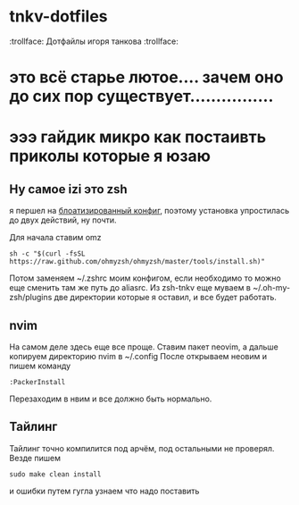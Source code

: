 # tnkv-dotfiles 
:trollface: Дотфайлы игоря танкова :trollface:

# это всё старье лютое.... зачем оно до сих пор существует................

# эээ гайдик микро как постаивть приколы которые я юзаю

## Ну самое izi это zsh
я першел на [блоатизированный конфиг](https://ohmyz.sh/), поэтому установка упростилась до двух действий, ну почти.

Для начала ставим omz
```
sh -c "$(curl -fsSL https://raw.github.com/ohmyzsh/ohmyzsh/master/tools/install.sh)"
```

Потом заменяем ~/.zshrc моим конфигом, если необходимо то можно еще сменить там же путь до aliasrc. Из zsh-tnkv еще муваем в ~/.oh-my-zsh/plugins две директории которые я оставил, и все будет работать.

## nvim
На самом деле здесь еще все проще. Ставим пакет neovim, а дальше копируем директорию nvim в ~/.config
После открываем неовим и пишем команду

```
:PackerInstall
```
Перезаходим в нвим и все должно быть нормально.

## Тайлинг

Тайлинг точно компилится под арчём, под остальными не проверял.
Везде пишем 
```
sudo make clean install
```
и ошибки путем гугла узнаем что надо поставить
